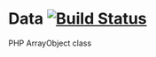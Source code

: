 # Data [![Build Status](https://travis-ci.org/SmetDenis/Data.svg)](https://travis-ci.org/SmetDenis/Data)
PHP ArrayObject class
